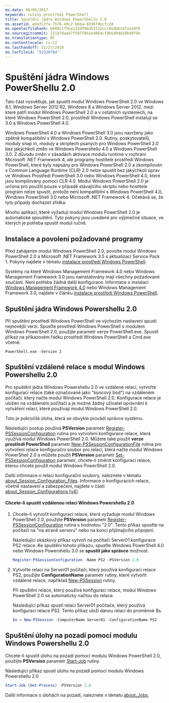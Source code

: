 ```yaml
---
ms.date: 06/05/2017
keywords: rutiny prostředí PowerShell
title: Spuštění jádra Windows PowerShellu 2.0
ms.assetid: edafc2fa-7576-49c2-bbba-9336f4bcfc28
ms.openlocfilehash: b600c1f5ea122df9bd53132ccc8edbbc6fa1e9f6
ms.sourcegitcommit: 221b7daab7f597f8b2e4864cf9b5d9dda9b9879b
ms.translationtype: MT
ms.contentlocale: cs-CZ
ms.lasthandoff: 11/27/2018
ms.locfileid: "52320784"
---
```

# <a name="starting-the-windows-powershell-20-engine"></a>Spuštění jádra Windows PowerShellu 2.0

Tato část vysvětluje, jak spustit modul Windows PowerShell 2.0 ve Windows 8.1, Windows Server 2012 R2, Windows 8 a Windows Server 2012, mezi které patří modul Windows PowerShell 2.0 a v ostatních systémech, na které Windows PowerShell 2.0, prostředí Windows PowerShell instalují se 3.0 a Windows PowerShell 4.0.

Windows PowerShell 4.0 a Windows PowerShell 3.0 jsou navrženy jako zpětně kompatibilní s Windows PowerShell 2.0. Rutiny, poskytovatelů, moduly snap in, moduly a skriptech psaných pro Windows PowerShell 2.0 bez jakýchkoli změn ve Windows Powershellu 4.0 a Windows PowerShell 3.0. Z důvodu změn v zásadách aktivace modulu runtime v rozhraní Microsoft .NET Framework 4, ale programy hostitele prostředí Windows PowerShell, které byly napsány pro Windows PowerShell 2.0 a zkompilován s Common Language Runtime (CLR) 2.0 nelze spustit bez jakýchkoli úprav ve Windows Prostředí PowerShell 3.0 nebo Windows PowerShell 4.0, které jsou kompilovány pomocí CLR 4.0. Modul Windows PowerShell 2.0 je určena pro použití pouze v případě stávajícího skriptu nebo hostitele program nelze spustit, protože není kompatibilní s Windows PowerShell 4.0, Windows PowerShell 3.0 nebo Microsoft .NET Framework 4. Očekává se, že tyto případy docházet zřídka.

Mnoho aplikací, které vyžadují modul Windows PowerShell 2.0 je automatické spouštění. Tyto pokyny jsou uvedené pro výjimečné situace, ve kterých je potřeba spustit modul ručně.

## <a name="installing-and-enabling-required-programs"></a>Instalace a povolení požadované programy

Před zahájením modul Windows PowerShell 2.0, povolte modul Windows PowerShell 2.0 a Microsoft .NET Framework 3.5 s aktualizací Service Pack 1. Pokyny najdete v tématu [instalace prostředí Windows PowerShell](Installing-Windows-PowerShell.md).

Systémy na které Windows Management Framework 4.0 nebo Windows Management Framework 3.0 jsou nainstalovány mají všechny požadované součásti. Není potřeba žádná další konfigurace. Informace o instalaci [Windows Management Framework 4.0](https://go.microsoft.com/fwlink/?LinkID=293881) nebo Windows Management Framework 3.0, najdete v článku [instalace prostředí Windows PowerShell](Installing-Windows-PowerShell.md).

## <a name="how-to-start-the-windows-powershell-20-engine"></a>Spuštění jádra Windows Powershellu 2.0

Při spuštění prostředí Windows PowerShell ve výchozím nastavení spustí nejnovější verzi. Spusťte prostředí Windows PowerShell s modulem Windows PowerShell 2.0, použijte parametr verze PowerShell.exe. Spustit příkaz na příkazovém řádku prostředí Windows PowerShell a Cmd.exe včetně.

```
PowerShell.exe -Version 2
```

## <a name="how-to-start-a-remote-session-with-the-windows-powershell-20-engine"></a>Spuštění vzdálené relace s modul Windows Powershellu 2.0

Pro spuštění jádra Windows Powershellu 2.0 ve vzdálené relaci, vytvořte konfiguraci relace (také označované jako "koncový bod") na vzdáleném počítači, který načte modul Windows PowerShell 2.0. Konfigurace relace je uložen na vzdáleném počítači a je možné žádný uživatel oprávnění k vytváření relací, které používají modul Windows PowerShell 2.0.

Toto je pokročilá úloha, která se obvykle provádí správce systému.

Následující postup používá **PSVersion** parametr [Register-PSSessionConfiguration](https://technet.microsoft.com/library/e9152ae2-bd6d-4056-9bc7-dc1893aa29ea) rutina pro vytvoření konfigurace relace, která využívá modul Windows PowerShell 2.0. Můžete také použít **verze prostředí PowerShell** parametr [New-PSSessionConfigurationFile](https://technet.microsoft.com/library/5f3e3633-6e90-479c-aea9-ba45a1954866) rutina pro vytvoření relace konfigurační soubor pro relaci, která načte modul Windows PowerShell 2.0 a můžete použít **PSVersion** parametr [Set-PSSessionConfiguration](https://technet.microsoft.com/library/b21fbad3-1759-4260-b206-dcb8431cd6ea) parametr, chcete-li změnit konfiguraci relace, kterou chcete použít modul Windows PowerShell 2.0.

Další informace o relaci konfigurační soubory, naleznete v tématu [about_Session_Configuration_Files](https://technet.microsoft.com/library/c7217447-1ebf-477b-a8ef-4dbe9a1473b8). Informace o konfiguracích relace, včetně nastavení a zabezpečení, najdete v části [about_Session_Configurations [v4]](https://technet.microsoft.com/library/a2fbe12a-350c-4d04-be50-24102824e3ab).

#### <a name="to-start-a-remote-windows-powershell-20-session"></a>Chcete-li spustit vzdálenou relaci Windows Powershellu 2.0

1. Chcete-li vytvořit konfiguraci relace, která vyžaduje modul Windows PowerShell 2.0, použijte **PSVersion** parametr [Register-PSSessionConfiguration](https://technet.microsoft.com/library/e9152ae2-bd6d-4056-9bc7-dc1893aa29ea) rutina s hodnotou "2.0". Tento příkaz spusťte na počítači na "na straně serveru" nebo na konci přijímajícího připojení.

   Následující ukázkový příkaz vytvoří na počítači Server01 konfigurace PS2 relace. Ke spuštění tohoto příkazu, spusťte Windows PowerShell 4.0 nebo Windows Powershellu 3.0 se **spustit jako správce** možnost.

   ```powershell
   Register-PSSessionConfiguration -Name PS2 -PSVersion 2.0
   ```

2. Vytvořte relaci na Server01 počítači, který používá konfiguraci relace PS2, použijte **ConfigurationName** parametr rutiny, které vytvořit vzdálené relace, například [New-PSSession](https://technet.microsoft.com/library/76f6628c-054c-4eda-ba7a-a6f28daaa26f) rutiny.

   Při spuštění relace, který používá konfiguraci relace, modul Windows PowerShell 2.0 se automaticky načtou do relace.

   Následující příkaz spustí relaci Server01 počítače, který používá konfiguraci relace PS2. Tento příkaz uloží danou relaci do proměnné $s.

   ```powershell
   $s = New-PSSession -ComputerName Server01 -ConfigurationName PS2
   ```

## <a name="how-to-start-a-background-job-with-the-windows-powershell-20-engine"></a>Spuštění úlohy na pozadí pomocí modulu Windows Powershellu 2.0

Chcete-li spustit úlohu na pozadí pomocí modulu Windows PowerShell 2.0, použijte **PSVersion** parametr [Start-Job](https://technet.microsoft.com/library/2bc04935-0deb-4ec0-b856-d7290cca6442) rutiny.

Následující příkaz spustí úlohu na pozadí pomocí modulu Windows Powershellu 2.0

```powershell
Start-Job {Get-Process} -PSVersion 2.0
```

Další informace o úlohách na pozadí, naleznete v tématu [about_Jobs](/powershell/module/microsoft.powershell.core/about/about_jobs).